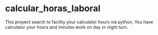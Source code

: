 # calcular_horas_laboral
This proyect search to facility your calculator hours via python, You have calculator your hours and minutes work on day or night turn.
